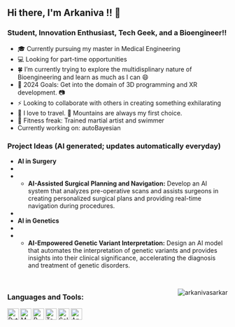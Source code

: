 ## Hi there, I'm Arkaniva !!  👋

### Student, Innovation Enthusiast, Tech Geek, and a Bioengineer!!


- 🎓 Currently pursuing my master in Medical Engineering
- 💻 Looking for part-time opportunities
- 🍀 I’m currently trying to explore the multidisplinary nature of Bioengineering and learn as much as I can 😄
- 🥅 2024 Goals: Get into the domain of 3D programming and XR development. 📷
- ⚡ Looking to collaborate with others in creating something exhilarating
- 🚆 I love to travel. 🗻 Mountains are always my first choice.
- 💪 Fitness freak: Trained martial artist and swimmer
- Currently working on: autoBayesian


### Project Ideas (AI generated; updates automatically everyday)
<!--C++_TOPICS-->
- **AI in Surgery**
- 
- * **AI-Assisted Surgical Planning and Navigation:** Develop an AI system that analyzes pre-operative scans and assists surgeons in creating personalized surgical plans and providing real-time navigation during procedures.
- 
- **AI in Genetics**
- 
- * **AI-Empowered Genetic Variant Interpretation:** Design an AI model that automates the interpretation of genetic variants and provides insights into their clinical significance, accelerating the diagnosis and treatment of genetic disorders.
<!--END_C++_TOPICS-->




<br />
<p><img align="right" src="https://github-readme-stats.vercel.app/api/top-langs?username=arkanivasarkar&show_icons=true&locale=en&layout=donut-vertical&bg_color=00000000&theme=radical" alt="arkanivasarkar" /></p>

### Languages and Tools:

<img align="left" alt="Python" width="26px" src="https://upload.wikimedia.org/wikipedia/commons/thumb/c/c3/Python-logo-notext.svg/2048px-Python-logo-notext.svg.png" />
<img align="left" alt="MATLAB" width="26px" src="https://upload.wikimedia.org/wikipedia/commons/thumb/2/21/Matlab_Logo.png/668px-Matlab_Logo.png" />
<img align="left" alt="R" width="26px" src="https://upload.wikimedia.org/wikipedia/commons/thumb/1/1b/R_logo.svg/2560px-R_logo.svg.png" />
<img align="left" alt="Tensorflow" width="26px" src="https://upload.wikimedia.org/wikipedia/commons/thumb/2/2d/Tensorflow_logo.svg/1200px-Tensorflow_logo.svg.png" />
<img align="left" alt="Solidworks" width="26px" src="https://www.logolynx.com/images/logolynx/82/821849d7a753b2b23d57a66754f65091.png" />
<img align="left" alt="Ansys" width="26px" src="https://upload.wikimedia.org/wikipedia/commons/0/0b/Ansys_logo.jpg" />
